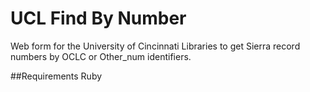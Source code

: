 UCL Find By Number
==================
Web form for the University of Cincinnati Libraries to get Sierra record numbers by OCLC or Other\_num identifiers.

##Requirements
Ruby
